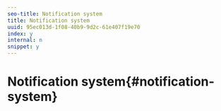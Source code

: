 ```yaml
---
seo-title: Notification system
title: Notification system
uuid: 95ec013d-1f08-40b9-9d2c-61e407f19e70
index: y
internal: n
snippet: y
---
```


# Notification system{#notification-system}

